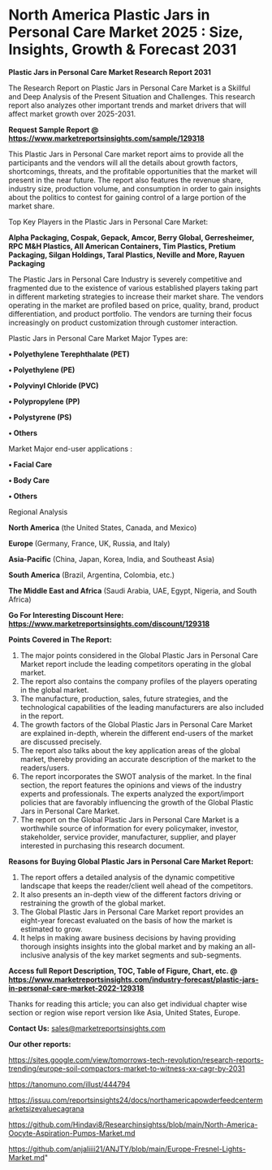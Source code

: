 # North America Plastic Jars in Personal Care Market 2025 : Size, Insights, Growth & Forecast 2031

<strong>Plastic Jars in Personal Care Market Research Report 2031</strong>

The Research Report on Plastic Jars in Personal Care Market is a Skillful and Deep Analysis of the Present Situation and Challenges. This research report also analyzes other important trends and market drivers that will affect market growth over 2025-2031.

<strong>Request Sample Report @ <a href=https://www.marketreportsinsights.com/sample/129318>https://www.marketreportsinsights.com/sample/129318</a></strong>

This Plastic Jars in Personal Care market report aims to provide all the participants and the vendors will all the details about growth factors, shortcomings, threats, and the profitable opportunities that the market will present in the near future. The report also features the revenue share, industry size, production volume, and consumption in order to gain insights about the politics to contest for gaining control of a large portion of the market share.

Top Key Players in the Plastic Jars in Personal Care Market:

<strong>Alpha Packaging, Cospak, Gepack, Amcor, Berry Global, Gerresheimer, RPC M&H Plastics, All American Containers, Tim Plastics, Pretium Packaging, Silgan Holdings, Taral Plastics, Neville and More, Rayuen Packaging</strong>

The Plastic Jars in Personal Care Industry is severely competitive and fragmented due to the existence of various established players taking part in different marketing strategies to increase their market share. The vendors operating in the market are profiled based on price, quality, brand, product differentiation, and product portfolio. The vendors are turning their focus increasingly on product customization through customer interaction.

Plastic Jars in Personal Care Market Major Types are:

<strong>• Polyethylene Terephthalate (PET)

• Polyethylene (PE)

• Polyvinyl Chloride (PVC)

• Polypropylene (PP)

• Polystyrene (PS)

• Others</strong>

Market Major end-user applications :

<strong>• Facial Care

• Body Care

• Others</strong>

Regional Analysis

</u><strong><b>North America</b></strong> (the United States, Canada, and Mexico)

<strong><b>Europe </b></strong>(Germany, France, UK, Russia, and Italy)

<strong><b>Asia-Pacific</b></strong> (China, Japan, Korea, India, and Southeast Asia)

<strong><b>South America</b></strong> (Brazil, Argentina, Colombia, etc.)

<strong><b>The Middle East and Africa</b></strong> (Saudi Arabia, UAE, Egypt, Nigeria, and South Africa)

<strong>Go For Interesting Discount Here: <a href=https://www.marketreportsinsights.com/discount/129318>https://www.marketreportsinsights.com/discount/129318</a></strong>

<strong>Points Covered in The Report:</strong>
<ol>
  <li>The major points considered in the Global Plastic Jars in Personal Care Market report include the leading competitors operating in the global market.</li>
  <li>The report also contains the company profiles of the players operating in the global market.</li>
  <li>The manufacture, production, sales, future strategies, and the technological capabilities of the leading manufacturers are also included in the report.</li>
  <li>The growth factors of the Global Plastic Jars in Personal Care Market are explained in-depth, wherein the different end-users of the market are discussed precisely.</li>
  <li>The report also talks about the key application areas of the global market, thereby providing an accurate description of the market to the readers/users.</li>
  <li>The report incorporates the SWOT analysis of the market. In the final section, the report features the opinions and views of the industry experts and professionals. The experts analyzed the export/import policies that are favorably influencing the growth of the Global Plastic Jars in Personal Care Market.</li>
  <li>The report on the Global Plastic Jars in Personal Care Market is a worthwhile source of information for every policymaker, investor, stakeholder, service provider, manufacturer, supplier, and player interested in purchasing this research document.</li>
</ol>
<strong>Reasons for Buying Global Plastic Jars in Personal Care Market Report:</strong>

<ol>
  <li>The report offers a detailed analysis of the dynamic competitive landscape that keeps the reader/client well ahead of the competitors.</li>
  <li>It also presents an in-depth view of the different factors driving or restraining the growth of the global market.</li>
  <li>The Global Plastic Jars in Personal Care Market report provides an eight-year forecast evaluated on the basis of how the market is estimated to grow.</li>
  <li>It helps in making aware business decisions by having providing thorough insights insights into the global market and by making an all-inclusive analysis of the key market segments and sub-segments.</li>
</ol>
<strong>Access full Report Description, TOC, Table of Figure, Chart, etc. @ <a href=https://www.marketreportsinsights.com/industry-forecast/plastic-jars-in-personal-care-market-2022-129318>https://www.marketreportsinsights.com/industry-forecast/plastic-jars-in-personal-care-market-2022-129318</a></strong>


Thanks for reading this article; you can also get individual chapter wise section or region wise report version like Asia, United States, Europe.

<strong>Contact Us:</strong>
sales@marketreportsinsights.com

<strong>Our other reports:</strong>

<a href=https://sites.google.com/view/tomorrows-tech-revolution/research-reports-trending/europe-soil-compactors-market-to-witness-xx-cagr-by-2031>https://sites.google.com/view/tomorrows-tech-revolution/research-reports-trending/europe-soil-compactors-market-to-witness-xx-cagr-by-2031</a>

<a href=https://tanomuno.com/illust/444794>https://tanomuno.com/illust/444794</a>

<a href=https://issuu.com/reportsinsights24/docs/northamericapowderfeedcentermarketsizevaluecagrana>https://issuu.com/reportsinsights24/docs/northamericapowderfeedcentermarketsizevaluecagrana</a>

<a href=https://github.com/Hindavi8/Researchinsightss/blob/main/North-America-Oocyte-Aspiration-Pumps-Market.md>https://github.com/Hindavi8/Researchinsightss/blob/main/North-America-Oocyte-Aspiration-Pumps-Market.md</a>

<a href=https://github.com/anjaliiii21/ANJTY/blob/main/Europe-Fresnel-Lights-Market.md>https://github.com/anjaliiii21/ANJTY/blob/main/Europe-Fresnel-Lights-Market.md</a>"
